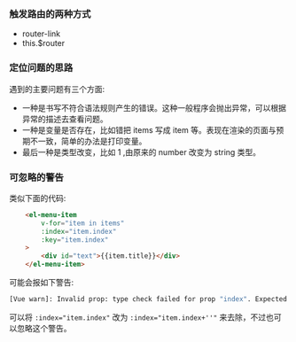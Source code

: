 
### 触发路由的两种方式

- router-link
- this.$router


### 定位问题的思路

遇到的主要问题有三个方面:
- 一种是书写不符合语法规则产生的错误。这种一般程序会抛出异常，可以根据异常的描述去查看问题。
- 一种是变量是否存在，比如错把 items 写成 item 等。表现在渲染的页面与预期不一致，简单的办法是打印变量。
- 最后一种是类型改变，比如 1 ,由原来的 number 改变为 string 类型。


### 可忽略的警告

类似下面的代码:
```html
    <el-menu-item
        v-for="item in items"
        :index="item.index"
        :key="item.index"
    >
        <div id="text">{{item.title}}</div>
    </el-menu-item>
```
可能会报如下警告:
```sh
[Vue warn]: Invalid prop: type check failed for prop "index". Expected String | Null, got Number with value 0.
```
可以将 `:index="item.index"` 改为 `:index="item.index+''"` 来去除，不过也可以忽略这个警告。
